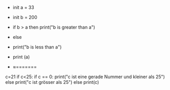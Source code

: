 - init a = 33
- init b = 200
- if b > a
  then 
     print("b is greater than a")
- else
-   print("b is less than a")
- print (a)

- ≈=======

c=21
if c<25:
   if c == 0:
       print("c ist eine gerade Nummer und kleiner als 25")
   else print("c ist grösser als 25")
else
   print(c)
